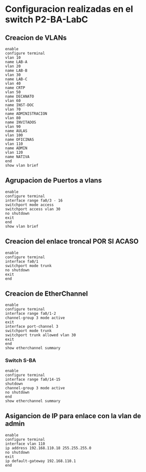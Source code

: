 # Configuracion realizadas en el switch P2-BA-LabC
## Creacion de VLANs
```
enable
configure terminal
vlan 10
name LAB-A
vlan 20
name LAB-B
vlan 30
name LAB-C
vlan 40
name CRTP
vlan 50
name DECANATO
vlan 60
name INST-DOC
vlan 70
name ADMINISTRACION
vlan 80
name INVITADOS
vlan 90
name AULAS
vlan 100
name OFICINAS
vlan 110
name ADMIN
vlan 120
name NATIVA
end
show vlan brief
```
## Agrupacion de Puertos a vlans

```
enable
configure terminal
interface range fa0/3 - 16
switchport mode access
switchport access vlan 30
no shutdown
exit
end
show vlan brief
```
## Creacion del enlace troncal POR SI ACASO

```
enable
configure terminal
interface fa0/1
switchport mode trunk
no shutdown
exit
end
```
## Creacion de EtherChannel

```
enable
configure terminal
interface range fa0/1-2
channel-group 3 mode active
exit
interface port-channel 3
switchport mode trunk
switchport trunk allowed vlan 30
exit
end
show etherchannel summary
```
### Switch S-BA
```
enable 
configure terminal
interface range fa0/14-15
shutdown
channel-group 3 mode active
no shutdown
end
show etherchannel summary
```
## Asigancion de IP para enlace con la vlan de admin

```
enable
configure terminal
interface vlan 110
ip address 192.168.110.18 255.255.255.0
no shutdown
exit
ip default-gateway 192.168.110.1
end
```